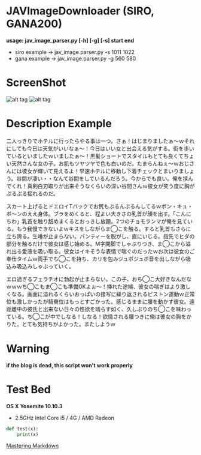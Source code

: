# JAVImageDownloader (SIRO, GANA200)

**usage: jav_image_parser.py [-h] [-g] [-s] start end**
* siro example -> jav_image.parser.py -s 1011 1022
* gana example -> jav_image.parser.py -g 560 580

# ScreenShot 
![alt tag](https://github.com/daite/JAV-Image-parser/blob/master/test_image/sample.png)
![alt tag](https://github.com/daite/JAV-Image-parser/blob/master/test_image/sample2.png)

# Description Example
二人っきりでホテルに行ったらやる事は一つ。さぁ！はじまりましたぁ〜ｗそれにしても今日は天気がいいなぁ〜！今日はいい女と出会える気がする。街を歩いているといましたｗいましたぁ〜！黒髪ショートでスタイルもとても良くてちょい天然さんな女の子。お肌もツヤツヤで色も白いのだ。たまらんねぇ〜ｗおじさんには彼女が輝いて見えるよ！早速ホテルに移動し下着チェックとまいりましょう。谷間が凄い・・なんて谷間をしているんだろう。今からでも良い。俺を挟んでくれ！真剣白刃取りが出来そうなくらいの深い谷間さんｗ彼女が笑う度に胸がぷるぷる揺れるのだ。

スカート上げるとドエロイTバックでお尻もぷるんぷるんしてるｗボン・キュ・ボ〜ンのええ身体。ブラをめくると、程よい大きさの乳首が顔を出す。「こんにちわ」乳首を触り舐めまくるとおっきし放題。2つのチョモランマが俺を見ている。もう我慢できないよｗキスをしながらま◯こを触る。すると乳首もさらに立ち誇る。生唾が止まらない。パンティーを脱がし、直にいじる。指先でヒダの部分を触るだけで彼女は感じ始める。M字開脚でしゃぶりつき、ま◯こから溢れ出る愛液を吸い取る。彼女はイキそうな表情で喘ぐのだったｗお次は彼女のご奉仕タイムｗ両手でち◯こを持ち、カリを包みジュボジュボ音を出しながら吸込み吸込みしゃぶっていく。

エロ過ぎるフェラチオに勃起が止まらない。この子、おち◯こ大好きなんだなｗｗｗち◯こもま◯こも準備OKよぉ〜！挿れた途端、彼女の喘ぎはより激しくなる。画面に溢れるくらいおっぱいの接写に繰り返されるピストン運動ｗ正常位も激しかったが騎乗位はもっとすごかった。感じるままに腰を動かす彼女。遠距離中の彼氏と出来ない日々の性欲を晴らす如く、久しぶりのち◯こを味わっている。ち◯こが中でしなる！しなる！欲情される腰つきに俺は彼女の胸をかりた。とても気持ちがよかった。またしようｗ

# Warning
**if the blog is dead, this script won't work properly**

# Test Bed
**OS X Yosemite 10.10.3**
* 2.5GHz Intel Core i5 / 4G / AMD Radeon
```python
def test(x):
    print(x)
```
[Mastering Markdown](https://guides.github.com/features/mastering-markdown/)

